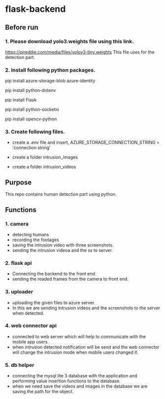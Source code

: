 # flask-backend

## Before run

### 1. Please download yolo3.weights file using this link. 
https://pjreddie.com/media/files/yolov3-tiny.weights
This file uses for the detection part.

### 2. Install following python packages.

pip install azure-storage-blob azure-identity

pip install python-dotenv

pip install Flask

pip install python-socketio

pip install opencv-python

### 3. Create following files.
* create a .env file and insert, AZURE_STORAGE_CONNECTION_STRING = 'connection string'

* create a folder intrusion_images

* create a folder intrusion_videos

## Purpose
This repo contains human detection part using python. 


## Functions 
### 1. camera
* detecting humans
* recording the footages
* saving the intrusion video with three screenshots.
* sending the intrusion videoa and the ss to server.

### 2. flask api
* Connecting the backend to the front end.
* sending the readed frames from the camera to front end.

### 3. uploader
* uploading the given files to azure server. 
* In this we are sending intrusion videos and the screenshots to the server when detected.

### 4. web connector api
* connected to web server which will help to communicate with the mobile app users.
* when intrusion detected notification will be send and the web connector will change the intrusion mode when mobile users changed it.

### 5. db helper
* connecting the mysql lite 3 database with the application and performing value insertion functions to the database.
* when we need save the videos and images in the database we are saving the path for the object.
